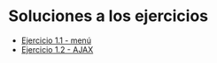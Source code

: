 # Soluciones a los ejercicios

- [Ejercicio 1.1 - menú](http://jsbin.com/dasuqoxaya/edit?js,output)
- [Ejercicio 1.2 - AJAX](http://jsbin.com/rezojoleyo/2/edit?html,js)

